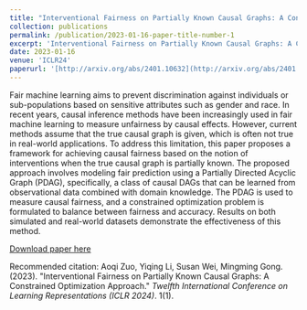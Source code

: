 ```yaml
---
title: "Interventional Fairness on Partially Known Causal Graphs: A Constrained Optimization Approach"
collection: publications
permalink: /publication/2023-01-16-paper-title-number-1
excerpt: 'Interventional Fairness on Partially Known Causal Graphs: A Constrained Optimization Approach'
date: 2023-01-16
venue: 'ICLR24'
paperurl: '[http://arxiv.org/abs/2401.10632](http://arxiv.org/abs/2401.10632)'
---
```

Fair machine learning aims to prevent discrimination against individuals or sub-populations based on sensitive attributes such as gender and race. In recent years, causal inference methods have been increasingly used in fair machine learning to measure unfairness by causal effects. However, current methods assume that the true causal graph is given, which is often not true in real-world applications. To address this limitation, this paper proposes a framework for achieving causal fairness based on the notion of interventions when the true causal graph is partially known. The proposed approach involves modeling fair prediction using a Partially Directed Acyclic Graph (PDAG), specifically, a class of causal DAGs that can be learned from observational data combined with domain knowledge. The PDAG is used to measure causal fairness, and a constrained optimization problem is formulated to balance between fairness and accuracy. Results on both simulated and real-world datasets demonstrate the effectiveness of this method.

[Download paper here](http://arxiv.org/abs/2401.10632)

Recommended citation: Aoqi Zuo, Yiqing Li, Susan Wei, Mingming Gong. (2023). "Interventional Fairness on Partially Known Causal Graphs: A Constrained Optimization Approach." <i>Twelfth International Conference on Learning Representations (ICLR 2024)</i>. 1(1).
